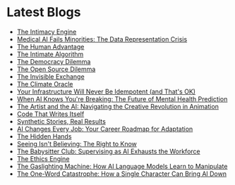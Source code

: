 <!--
**rawveg/rawveg** is a ✨ _special_ ✨ repository because its `README.md` (this file) appears on your GitHub profile.

Here are some ideas to get you started:

- 🔭 I’m currently working on ...
- 🌱 I’m currently learning ...
- 👯 I’m looking to collaborate on ...
- 🤔 I’m looking for help with ...
- 💬 Ask me about ...
- 📫 How to reach me: ...
- 😄 Pronouns: ...
- ⚡ Fun fact: ...
-->

# Latest Blogs
<!-- BLOG-POST-LIST:START -->
- [The Intimacy Engine](https://dev.to/rawveg/the-intimacy-engine-4ff7)
- [Medical AI Fails Minorities: The Data Representation Crisis](https://smarterarticles.co.uk/medical-ai-fails-minorities-the-data-representation-crisis?pk_campaign=rss-feed)
- [The Human Advantage](https://dev.to/rawveg/the-human-advantage-5e6e)
- [The Intimate Algorithm](https://dev.to/rawveg/the-intimate-algorithm-4nek)
- [The Democracy Dilemma](https://dev.to/rawveg/the-democracy-dilemma-265k)
- [The Open Source Dilemma](https://dev.to/rawveg/the-open-source-dilemma-3lab)
- [The Invisible Exchange](https://dev.to/rawveg/the-invisible-exchange-16gf)
- [The Climate Oracle](https://dev.to/rawveg/the-climate-oracle-26ch)
- [Your Infrastructure Will Never Be Idempotent &lpar;and That&#39;s OK&rpar;](https://dev.to/rawveg/your-infrastructure-will-never-be-idempotent-and-thats-ok-3k6h)
- [When AI Knows You&#39;re Breaking: The Future of Mental Health Prediction](https://smarterarticles.co.uk/when-ai-knows-youre-breaking-the-future-of-mental-health-prediction?pk_campaign=rss-feed)
- [The Artist and the AI: Navigating the Creative Revolution in Animation](https://smarterarticles.co.uk/the-artist-and-the-ai-navigating-the-creative-revolution-in-animation?pk_campaign=rss-feed)
- [Code That Writes Itself](https://dev.to/rawveg/code-that-writes-itself-3pbc)
- [Synthetic Stories, Real Results](https://dev.to/rawveg/synthetic-stories-real-results-11c5)
- [AI Changes Every Job: Your Career Roadmap for Adaptation](https://smarterarticles.co.uk/ai-changes-every-job-your-career-roadmap-for-adaptation?pk_campaign=rss-feed)
- [The Hidden Hands](https://dev.to/rawveg/the-hidden-hands-4b72)
- [Seeing Isn&#39;t Believing: The Right to Know](https://smarterarticles.co.uk/seeing-isnt-believing-the-right-to-know?pk_campaign=rss-feed)
- [The Babysitter Club: Supervising as AI Exhausts the Workforce](https://smarterarticles.co.uk/the-babysitter-club-supervising-as-ai-exhausts-the-workforce?pk_campaign=rss-feed)
- [The Ethics Engine](https://dev.to/rawveg/the-ethics-engine-4ki2)
- [The Gaslighting Machine: How AI Language Models Learn to Manipulate](https://smarterarticles.co.uk/the-gaslighting-machine-how-ai-language-models-learn-to-manipulate?pk_campaign=rss-feed)
- [The One-Word Catastrophe: How a Single Character Can Bring AI Down](https://smarterarticles.co.uk/the-one-word-catastrophe-how-a-single-character-can-bring-ai-down?pk_campaign=rss-feed)
<!-- BLOG-POST-LIST:END -->
